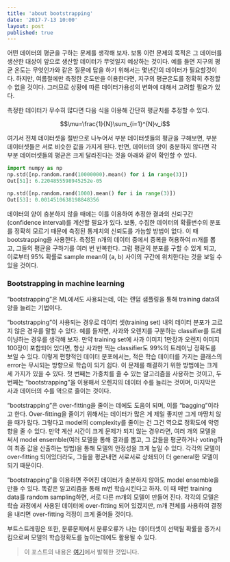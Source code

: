 ```yaml
---
title: 'about bootstrapping'
date: '2017-7-13 10:00'
layout: post
published: true
---
```


어떤 데이터의 평균을 구하는 문제를 생각해 보자. 보통 이런 문제의 목적은 그 데이터를 생산한 대상이 앞으로 생산할 데이터가 무엇일지 예상하는 것이다. 예를 들면 지구의 평균 온도는 무엇인가와 같은 질문에 답을 하기 위해서는 몇년간의 데이터가 필요할것이다. 하지만, 여름철에만 측정한 온도만을 이용한다면, 지구의 평균온도를 정확히 추정할 수 없을 것이다. 그러므로 상황에 따른 데이터가용성의 변화에 대해서 고려할 필요가 있다.

측정한 데이터가 무수히 많다면 다음 식을 이용해 간단히 평균치를 추정할 수 있다.

$$\mu=\frac{1}{N}\sum_{i=1}^{N}v_i$$

여기서 전체 데이터셋을 절반으로 나누어서 부분 데이터셋들의 평균을 구해보면, 부분 데이터셋들은 서로 비슷한 값을 가지게 된다. 반면, 데이터의 양이 충분하지 않다면 각 부분 데이터셋들의 평균은 크게 달라진다는 것을 아래와 같이 확인할 수 있다.

```python
import numpy as np
np.std([np.random.rand(10000000).mean() for i in range(3)])
Out[51]: 6.2204855598945252e-05

np.std([np.random.rand(1000).mean() for i in range(3)])
Out[53]: 0.0014510638198848356
```

데이터의 양이 충분하지 않을 때에는 이를 이용하여 추정한 결과의 신뢰구간(confidence interval)를 계산할 필요가 있다. 보통, 수집한 데이터의 확률변수의 분포를 정확히 모르기 때문에 측정된 통계치의 신뢰도를 가늠할 방법이 없다. 이 때 bootstrapping을 사용한다. 측정된 n개의 데이터 중에서 중복을 허용하여 m개를 뽑고, 그들의 평균을 구하기를 여러 번 반복한다. 그럼 평균의 분포를 구할 수 있게 되고, 이로부터 95% 확률로 sample mean이 (a, b) 사이의 구간에 위치한다는 것을 보일 수 있을 것이다.

### Bootstrapping in machine learning

“bootstrapping”은 ML에서도 사용되는데, 이는 랜덤 샘플링을 통해 training data의 양을 늘리는 기법이다.

“bootstrapping”이 사용되는 경우로 데이터 셋(training set) 내의 데이터 분포가 고르지 않은 경우를 말할 수 있다. 예를 들자면, 사과와 오렌지를 구분하는 classifier를 트레이닝하는 경우를 생각해 보자. 만약 training set에 사과 이미지 1만장과 오렌지 이미지 100장이 포함되어 있다면, 항상 사과만 찍는 classifier도 99%의 트레이닝 정확도를 보일 수 있다. 이렇게 편향적인 데이터 분포에서는, 적은 학습 데이터를 가지는 클래스의 error는 무시되는 방향으로 학습이 되기 쉽다. 이 문제를 해결하기 위한 방법에는 크게 세 가지가 있을 수 있다. 첫 번째는 가중치를 줄 수 있는 알고리즘을 사용하는 것이고, 두 번째는 “bootstrapping”을 이용해서 오렌지의 데이터 수를 늘리는 것이며, 마지막은 사과 데이터의 수를 역으로 줄이는 것이다.

“bootstrapping”은 over-fitting을 줄이는 데에도 도움이 되며, 이를 “bagging”이라고 한다. Over-fitting을 줄이기 위해서는 데이터가 많은 게 제일 좋지만 그게 마땅치 않을 때가 많다. 그렇다고 model의 complexity를 줄이는 건 그건 역으로 정확도에 악영향을 줄 수 있다. 만약 계산 시간이 크게 문제가 되지 않는 경우라면, 여러 개의 모델을 써서 model ensemble(여러 모델을 통해 결과를 뽑고, 그 값들을 평균하거나 voting하여 최종 값을 산출하는 방법)을 통해 모델의 안정성을 크게 높일 수 있다. 각각의 모델이 over-fitting 되어있더라도, 그들을 평균내면 서로서로 상쇄되어 더 general한 모델이 되기 때문이다.

“bootstrapping”을 이용하면 주어진 데이터가 충분하지 않아도 model ensemble을 만들 수 있다. 똑같은 알고리즘을 통해 m번 학습시킨다고 하자. 이 때 매번 training data를 random sampling하면, 서로 다른 m개의 모델이 만들어 진다. 각각의 모델은 학습 과정에서 사용된 데이터에 over-fitting 되어 있겠지만, m개 전체를 사용하여 결정을 내리면 over-fitting 걱정이 크게 줄어들 것이다.

부트스트레핑은 또한, 분류문제에서 분류오류가 나는 데이터셋이 선택될 확률을 증가시킴으로써 모델의 학습정확도를 높이는데에도 활용될 수 있다.

> 이 포스트의 내용은 [여기](https://learningcarrot.wordpress.com/2015/11/12/%EB%B6%80%ED%8A%B8%EC%8A%A4%ED%8A%B8%EB%9E%A9%EC%97%90-%EB%8C%80%ED%95%98%EC%97%AC-bootstrapping)에서 발췌한 것입니다.
